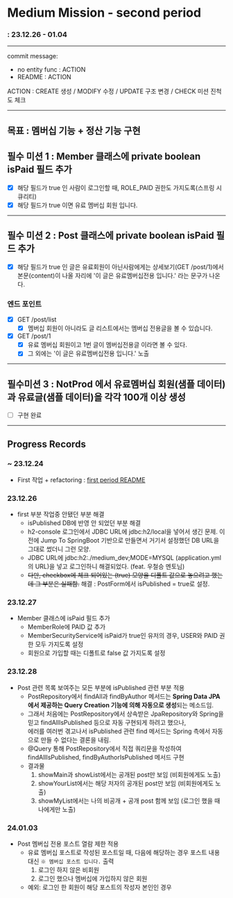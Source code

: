 # Medium Mission - second period
### : 23.12.26 - 01.04

-----

commit message:
- no entity func : ACTION
- README : ACTION

ACTION : CREATE 생성 / MODIFY 수정 / UPDATE 구조 변경 / CHECK 미션 진척도 체크

-----
## 목표 : 멤버십 기능 + 정산 기능 구현

## 필수 미션 1 : Member 클래스에 private boolean isPaid 필드 추가
- [x] 해당 필드가 true 인 사람이 로그인할 때, ROLE_PAID 권한도 가지도록(스프링 시큐리티)
- [x] 해당 필드가 true 이면 유료 멤버십 회원 입니다.

-----

## 필수 미션 2 : Post 클래스에 private boolean isPaid 필드 추가

- [x] 해당 필드가 true 인 글은 유료회원이 아닌사람에게는 상세보기(GET /post/1)에서 본문(content)이 나올 자리에 '이 글은 유료멤버십전용 입니다.' 라는 문구가 나온다.

### 엔드 포인트
- [x] GET /post/list
  - [x] 멤버십 회원이 아니라도 글 리스트에서는 멤버십 전용글을 볼 수 있습니다.

- [x] GET /post/1
  - [x] 유료 멤버십 회원이고 1번 글이 멤버십전용글 이라면 볼 수 있다.
  - [x] 그 외에는 '이 글은 유료멤버십전용 입니다.' 노출

-----

## 필수미션 3 : NotProd 에서 유료멤버십 회원(샘플 데이터)과 유료글(샘플 데이터)을 각각 100개 이상 생성
- [ ] 구현 완료

---

## Progress Records

### ~ 23.12.24
- First 작업 + refactoring : [first period README](TO_DO_LIST_01.md)

### 23.12.26
- first 부분 작업중 안됐던 부분 해결
  - isPublished DB에 반영 안 되었던 부분 해결
  - h2-console 로그인에서 JDBC URL에 jdbc:h2/local을 넣어서 생긴 문제. 이전에 Jump To SpringBoot 기반으로 만들면서 거기서 설정했던 DB URL을 그대로 썼더니 그런 모양.
  - JDBC URL에 jdbc:h2:./medium_dev;MODE=MYSQL (application.yml의 URL)을 넣고 로그인하니 해결되었다. (feat. 우철승 멘토님)
  - ~~다만, checkbox에 체크 되어있는 (true) 모양을 디폴트 값으로 놓으려고 했는데 그 부분은 실패함.~~ 해결 : PostForm에서 isPublished = true로 설정.

### 23.12.27
- Member 클래스에 isPaid 필드 추가
  - MemberRole에 PAID 값 추가
  - MemberSecurityService에 isPaid가 true인 유저의 경우, USER와 PAID 권한 모두 가지도록 설정
  - 회원으로 가입할 때는 디폴트로 false 값 가지도록 설정

### 23.12.28
- Post 관련 목록 보여주는 모든 부분에 isPublished 관련 부분 적용
  - PostRepository에서 findAll과 findByAuthor 메서드는 **Spring Data JPA에서 제공하는 Query Creation 기능에 의해 자동으로 생성**되는 메소드임.
  - 그래서 처음에는 PostRepository에서 상속받은 JpaRepository와 Spring을 믿고 findAllIsPublished 등으로 자동 구현되게 하려고 했으나, <br>
    에러를 여러번 겪고나서 isPublished 관련 find 메서드는 Spring 측에서 자동으로 만들 수 없다는 결론을 내림.
  - @Query 통해 PostRepository에서 직접 쿼리문을 작성하여 findAllIsPublished, findByAuthorIsPublished 메서드 구현
  - 결과물 
    1. showMain과 showList에서는 공개된 post만 보임 (비회원에게도 노출)
    2. showYourList에서는 해당 저자의 공개된 post만 보임 (비회원에게도 노출)
    3. showMyList에서는 나의 비공개 + 공개 post 함께 보임 (로그인 했을 때 나에게만 노출)

### 24.01.03
- Post 멤버십 전용 포스트 열람 제한 적용
  - 유료 멤버십 포스트로 작성된 포스트일 때,
  다음에 해당하는 경우 포스트 내용 대신 `※ 멤버십 포스트 입니다.` 출력
    1. 로그인 하지 않은 비회원
    2. 로그인 했으나 멤버십에 가입하지 않은 회원
  - 예외: 로그인 한 회원이 해당 포스트의 작성자 본인인 경우